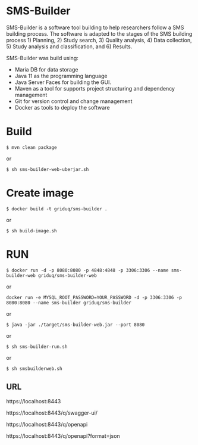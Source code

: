 # SMS-Builder

SMS-Builder is a software tool building to help researchers follow a SMS building process. The software is adapted to the stages of the SMS building process 1) Planning, 2) Study search, 3) Quality analysis, 4) Data collection, 5) Study analysis and classification, and 6) Results.

SMS-Builder was build using:

- Maria DB for data storage
- Java 11 as the programming language
- Java Server Faces for building the GUI.
- Maven as a tool for supports project structuring and dependency management
- Git for version control and change management
- Docker as tools to deploy the software

# Build
```
$ mvn clean package
```
or
```
$ sh sms-builder-web-uberjar.sh
```
# Create image
```
$ docker build -t griduq/sms-builder .
```
or
```
$ sh build-image.sh
```
# RUN
```
$ docker run -d -p 8080:8080 -p 4848:4848 -p 3306:3306 --name sms-builder-web griduq/sms-builder-web 
```
or
```
docker run -e MYSQL_ROOT_PASSWORD=YOUR_PASSWORD -d -p 3306:3306 -p 8080:8080 --name sms-builder griduq/sms-builder
```
or
```
$ java -jar ./target/sms-builder-web.jar --port 8080
```
or
```
$ sh sms-builder-run.sh
```
or 
```
$ sh smsbuilderweb.sh
```

## URL

https://localhost:8443

https://localhost:8443/q/swagger-ui/

https://localhost:8443/q/openapi

https://localhost:8443/q/openapi?format=json

